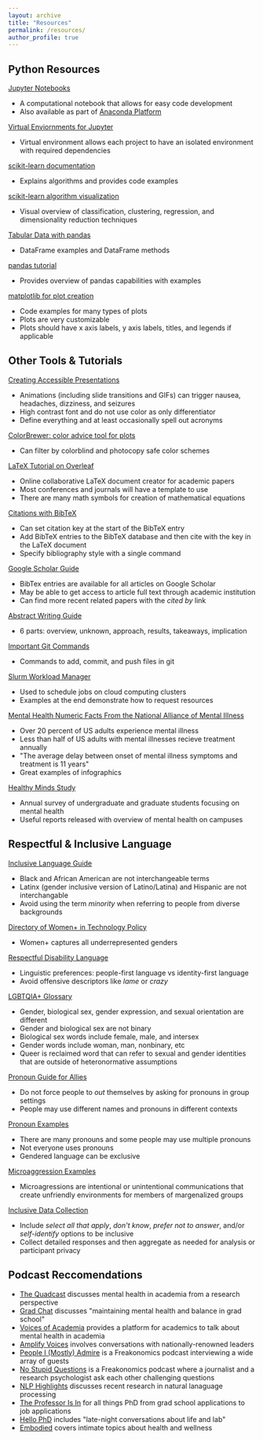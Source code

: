 ```yaml
---
layout: archive
title: "Resources"
permalink: /resources/
author_profile: true
---
```


## Python Resources
[Jupyter Notebooks](https://jupyter.org/)
* A computational notebook that allows for easy code development
* Also available as part of [Anaconda Platform](https://www.anaconda.com/products/individual) 

[Virtual Enviornments for Jupyter](https://towardsdatascience.com/create-virtual-environment-using-virtualenv-and-add-it-to-jupyter-notebook-6e1bf4e03415)
* Virtual environment allows each project to have an isolated environment with required dependencies

[scikit-learn documentation](https://scikit-learn.org/stable/)
* Explains algorithms and provides code examples

[scikit-learn algorithm visualization](https://scikit-learn.org/stable/tutorial/machine_learning_map/index.html)
* Visual overview of classification, clustering, regression, and dimensionality reduction techniques

[Tabular Data with pandas](https://pandas.pydata.org/docs/reference/api/pandas.DataFrame.html)
* DataFrame examples and DataFrame methods

[pandas tutorial](https://pandas.pydata.org/pandas-docs/stable/user_guide/10min.html)
* Provides overview of pandas capabilities with examples

[matplotlib for plot creation](https://matplotlib.org/stable/gallery/index.html)
* Code examples for many types of plots
* Plots are very customizable
* Plots should have x axis labels, y axis labels, titles, and legends if applicable

## Other Tools & Tutorials

[Creating Accessible Presentations](https://www.smashingmagazine.com/2018/11/inclusive-design-accessible-presentations/)
* Animations (including slide transitions and GIFs) can trigger nausea, headaches, dizziness, and seizures
* High contrast font and do not use color as only differentiator
* Define everything and at least occasionally spell out acronyms

[ColorBrewer: color advice tool for plots](https://colorbrewer2.org/#type=sequential&scheme=BuGn&n=3)
* Can filter by colorblind and photocopy safe color schemes

[LaTeX Tutorial on Overleaf](https://www.overleaf.com/learn/latex/Learn_LaTeX_in_30_minutes)
* Online collaborative LaTeX document creator for academic papers
* Most conferences and journals will have a template to use
* There are many math symbols for creation of mathematical equations

[Citations with BibTeX](https://www.andy-roberts.net/writing/latex/bibliographies)
* Can set citation key at the start of the BibTeX entry
* Add BibTeX entries to the BibTeX database and then cite with the key in the LaTeX document
* Specify bibliography style with a single command

[Google Scholar Guide](https://paperpile.com/g/google-scholar-guide/)
* BibTex entries are available for all articles on Google Scholar 
* May be able to get access to article full text through academic institution
* Can find more recent related papers with the *cited by* link

[Abstract Writing Guide](https://www.ldeo.columbia.edu/~martins/sen_sem/how_to_abstract.html)
* 6 parts: overview, unknown, approach, results, takeaways, implication

[Important Git Commands](https://confluence.atlassian.com/bitbucketserver/basic-git-commands-776639767.html)
* Commands to add, commit, and push files in git

[Slurm Workload Manager](https://slurm.schedmd.com/sbatch.html)
* Used to schedule jobs on cloud computing clusters
* Examples at the end demonstrate how to request resources

[Mental Health Numeric Facts From the National Alliance of Mental Illness](https://www.nami.org/mhstats)
* Over 20 percent of US adults experience mental illness
* Less than half of US adults with mental illnesses recieve treatment annually
* "The average delay between onset of mental illness symptoms and treatment is 11 years"
* Great examples of infographics

[Healthy Minds Study](https://healthymindsnetwork.org/)
* Annual survey of undergraduate and graduate students focusing on mental health
* Useful reports released with overview of mental health on campuses

## Respectful & Inclusive Language

[Inclusive Language Guide](https://www.usca.edu/diversity-initiatives/training-resources/guide-to-inclusive-language/inclusive-language-guide/file)
* Black and African American are not interchangeable terms
* Latinx (gender inclusive version of Latino/Latina) and Hispanic are not interchangable
* Avoid using the term *minority* when referring to people from diverse backgrounds

[Directory of Women+ in Technology Policy](https://womenplus.sourcelist.org/)
* Women+ captures all underrepresented genders

[Respectful Disability Language](https://disability.stanford.edu/sites/g/files/sbiybj1401/f/disability-language-guide-stanford_1.pdf)
* Linguistic preferences: people-first language vs identity-first language
* Avoid offensive descriptors like *lame* or *crazy* 

[LGBTQIA+ Glossary](https://lgbtqia.ucdavis.edu/educated/glossary)
* Gender, biological sex, gender expression, and sexual orientation are different
* Gender and biological sex are not binary
* Biological sex words include female, male, and intersex 
* Gender words include woman, man, nonbinary, etc
* Queer is reclaimed word that can refer to sexual and gender identities that are outside of heteronormative assumptions

[Pronoun Guide for Allies](https://lgbtqia.ucdavis.edu/guide-pronouns-allies)
* Do not force people to *out* themselves by asking for pronouns in group settings
* People may use different names and pronouns in different contexts

[Pronoun Examples](https://lgbtqia.ucdavis.edu/educated/pronouns)
* There are many pronouns and some people may use multiple pronouns
* Not everyone uses pronouns
* Gendered language can be exclusive

[Microaggression Examples](https://academicaffairs.ucsc.edu/events/documents/Microaggressions_Examples_Arial_2014_11_12.pdf)
* Microagressions are intentional or unintentional communications that create unfriendly environments for members of margenalized groups

[Inclusive Data Collection](https://go.arizona.edu/assessment-research/assets/Inclusive-and-Functional-Demographic-Questions_2019.pdf) 
* Include *select all that apply*, *don't know*,  *prefer not to answer*, and/or *self-identify* options to be inclusive
* Collect detailed responses and then aggregate as needed for analysis or participant privacy

## Podcast Reccomendations

* [The Quadcast](https://marychristieinstitute.org/quadcast/) discusses mental health in academia from a research perspective
* [Grad Chat](https://www.phdbalance.com/grad-chat) discusses "maintaining mental health and balance in grad school"
* [Voices of Academia](https://voicesofacademia.com/podcast/) provides a platform for academics to talk about mental health in academia
* [Amplify Voices](https://www.amplifyvoices.io/) involves conversations with nationally-renowned leaders
* [People I (Mostly) Admire](https://freakonomics.com/pima/) is a Freakonomics podcast interviewing a wide array of guests
* [No Stupid Questions](https://freakonomics.com/nsq/) is a Freakonomics podcast where a journalist and a research psychologist ask each other challenging questions
* [NLP Highlights](https://nlphighlights.allennlp.org/) discusses recent research in natural lanaguage processing
* [The Professor Is In](https://theprofessorisin.com/podcast/) for all things PhD from grad school applications to job applications
* [Hello PhD](http://hellophd.com/) includes "late-night conversations about life and lab"
* [Embodied](https://www.wunc.org/podcast/embodied-podcast) covers intimate topics about health and wellness

